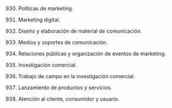 0930. Políticas de marketing.

0931. Marketing digital.

1007. Diseño y elaboración de material de comunicación.

1008. Medios y soportes de comunicación.

1009. Relaciones públicas y organización de eventos de marketing.

1010. Investigación comercial.

1011. Trabajo de campo en la investigación comercial.

1109. Lanzamiento de productos y servicios.

1110. Atención al cliente, consumidor y usuario.

